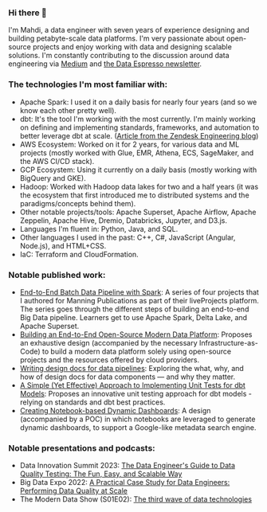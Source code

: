 ### Hi there 👋

I'm Mahdi, a data engineer with seven years of experience designing and building petabyte-scale data platforms. I'm very passionate about open-source projects and enjoy working with data and designing scalable solutions. I'm constantly contributing to the discussion around data engineering via [Medium](https://mahdiqb.medium.com/) and [the Data Espresso newsletter](https://dataespresso.substack.com/).


### The technologies I'm most familiar with:
- Apache Spark: I used it on a daily basis for nearly four years (and so we know each other pretty well).
- dbt: It's the tool I'm working with the most currently. I'm mainly working on defining and implementing standards, frameworks, and automation to better leverage dbt at scale. ([Article from the Zendesk Engineering blog](https://zendesk.engineering/dbt-at-zendesk-part-i-setting-foundations-for-scalability-34b55e6a6aa1))
- AWS Ecosystem: Worked on it for 2 years, for various data and ML projects (mostly worked with Glue, EMR, Athena, ECS, SageMaker, and the AWS CI/CD stack).
- GCP Ecosystem: Using it currently on a daily basis (mostly working with BigQuery and GKE).
- Hadoop: Worked with Hadoop data lakes for two and a half years (it was the ecosystem that first introduced me to distributed systems and the paradigms/concepts behind them).
- Other notable projects/tools: Apache Superset, Apache Airflow, Apache Zeppelin, Apache Hive, Dremio, Databricks, Jupyter, and D3.js.
- Languages I'm fluent in: Python, Java, and SQL.
- Other languages I used in the past: C++, C#, JavaScript (Angular, Node.js), and HTML+CSS.
- IaC: Terraform and CloudFormation.


### Notable published work:
- [End-to-End Batch Data Pipeline with Spark](https://www.manning.com/liveprojectseries/batch-data-pipeline-with-spark): A series of four projects that I authored for Manning Publications as part of their liveProjects platform. The series goes through the different steps of building an end-to-end Big Data pipeline. Learners get to use Apache Spark, Delta Lake, and Apache Superset.
- [Building an End-to-End Open-Source Modern Data Platform](https://towardsdatascience.com/building-an-end-to-end-open-source-modern-data-platform-c906be2f31bd): Proposes an exhaustive design (accompanied by the necessary Infrastructure-as-Code) to build a modern data platform solely using open-source projects and the resources offered by cloud providers.
- [Writing design docs for data pipelines](https://towardsdatascience.com/writing-design-docs-for-data-pipelines-d49550f95580): Exploring the what, why, and how of design docs for data components — and why they matter.
- [A Simple (Yet Effective) Approach to Implementing Unit Tests for dbt Models](https://towardsdatascience.com/a-simple-yet-effective-approach-to-implementing-unit-tests-for-dbt-models-da2583ea8e79): Proposes an innovative unit testing approach for dbt models - relying on standards and dbt best practices.
- [Creating Notebook-based Dynamic Dashboards](https://towardsdatascience.com/creating-notebook-based-dynamic-dashboards-91f936adc6f3): A design (accompanied by a POC) in which notebooks are leveraged to generate dynamic dashboards, to support a Google-like metadata search engine.

### Notable presentations and podcasts:
- Data Innovation Summit 2023: [The Data Engineer's Guide to Data Quality Testing: The Fun, Easy, and Scalable Way](https://www.linkedin.com/feed/update/urn:li:activity:7059866778763444224/)
- Big Data Expo 2022: [A Practical Case Study for Data Engineers: Performing Data Quality at Scale](https://www.bigdata-expo.nl/nl/programma/practical-case-study-data-engineers-performing-data-quality-scale)
- The Modern Data Show (S01E02): [The third wave of data technologies](https://www.moderndatastack.xyz/podcast/s01-e02-the-third-wave-of-data-technologies-with-mahdi-karabiben-auex)
